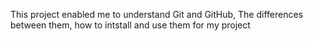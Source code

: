 This project enabled me to understand Git and GitHub, The differences between them, how to intstall and use them for my project
